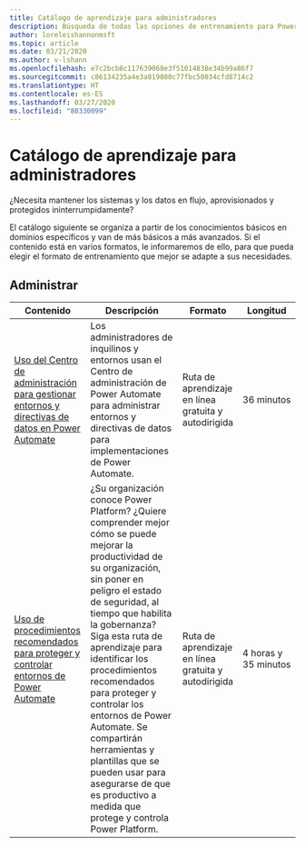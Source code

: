 ```yaml
---
title: Catálogo de aprendizaje para administradores
description: Búsqueda de todas las opciones de entrenamiento para Power Automate
author: loreleishannonmsft
ms.topic: article
ms.date: 03/21/2020
ms.author: v-lshann
ms.openlocfilehash: e7c2bcb8c117639068e3f51014838e34b99a86f7
ms.sourcegitcommit: c86134235a4e3a819800c77fbc50034cfd8714c2
ms.translationtype: HT
ms.contentlocale: es-ES
ms.lasthandoff: 03/27/2020
ms.locfileid: "80330099"
---
```

# <a name="administrators-learning-catalog"></a>Catálogo de aprendizaje para administradores

¿Necesita mantener los sistemas y los datos en flujo, aprovisionados y protegidos ininterrumpidamente?

El catálogo siguiente se organiza a partir de los conocimientos básicos en dominios específicos y van de más básicos a más avanzados. Si el contenido está en varios formatos, le informaremos de ello, para que pueda elegir el formato de entrenamiento que mejor se adapte a sus necesidades.

## <a name="administer"></a>Administrar
| Contenido  | Descripción  | Formato | Longitud   |
|-----------------------------------------------------------------------------------------------------------------------------------------------|------------------------------------------------------------------------------------------------------------------------------------------------------------------------------------------------------------------------------------------------------------------------------------------------------------------------------------------------------------------------------------------------------------------------------------------------------------|---------------------------------------|--------------------|
| [Uso del Centro de administración para gestionar entornos y directivas de datos en Power Automate](https://docs.microsoft.com/learn/modules/administer-flows/) | Los administradores de inquilinos y entornos usan el Centro de administración de Power Automate para administrar entornos y directivas de datos para implementaciones de Power Automate. | Ruta de aprendizaje en línea gratuita y autodirigida | 36 minutos         |
| [Uso de procedimientos recomendados para proteger y controlar entornos de Power Automate](https://docs.microsoft.com/learn/paths/best-practices-environments/)    | ¿Su organización conoce Power Platform? ¿Quiere comprender mejor cómo se puede mejorar la productividad de su organización, sin poner en peligro el estado de seguridad, al tiempo que habilita la gobernanza? Siga esta ruta de aprendizaje para identificar los procedimientos recomendados para proteger y controlar los entornos de Power Automate. Se compartirán herramientas y plantillas que se pueden usar para asegurarse de que es productivo a medida que protege y controla Power Platform. | Ruta de aprendizaje en línea gratuita y autodirigida | 4 horas y 35 minutos |
